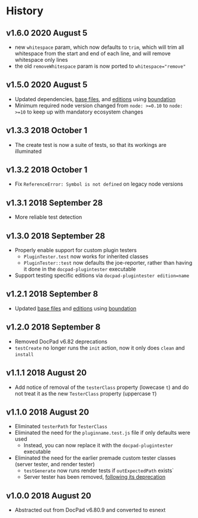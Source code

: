 # History

## v1.6.0 2020 August 5

-   new `whitespace` param, which now defaults to `trim`, which will trim all whitespace from the start and end of each line, and will remove whitespace only lines
-   the old `removeWhitespace` param is now ported to `whitespace="remove"`

## v1.5.0 2020 August 5

-   Updated dependencies, [base files](https://github.com/bevry/base), and [editions](https://editions.bevry.me) using [boundation](https://github.com/bevry/boundation)
-   Minimum required node version changed from `node: >=0.10` to `node: >=10` to keep up with mandatory ecosystem changes

## v1.3.3 2018 October 1

-   The create test is now a suite of tests, so that its workings are illuminated

## v1.3.2 2018 October 1

-   Fix `ReferenceError: Symbol is not defined` on legacy node versions

## v1.3.1 2018 September 28

-   More reliable test detection

## v1.3.0 2018 September 28

-   Properly enable support for custom plugin testers
    -   `PluginTester.test` now works for inherited classes
    -   `PluginTester::test` now defaults the joe-reporter, rather than having it done in the `docpad-plugintester` executable
-   Support testing specific editions via `docpad-plugintester edition=name`

## v1.2.1 2018 September 8

-   Updated [base files](https://github.com/bevry/base) and [editions](https://github.com/bevry/editions) using [boundation](https://github.com/bevry/boundation)

## v1.2.0 2018 September 8

-   Removed DocPad v6.82 deprecations
-   `testCreate` no longer runs the `init` action, now it only does `clean` and `install`

## v1.1.1 2018 August 20

-   Add notice of removal of the `testerClass` property (lowecase `t`) and do not treat it as the new `TesterClass` property (uppercase `T`)

## v1.1.0 2018 August 20

-   Eliminated `testerPath` for `TesterClass`
-   Eliminated the need for the `pluginname.test.js` file if only defaults were used
    -   Instead, you can now replace it with the `docpad-plugintester` executable
-   Eliminated the need for the earlier premade custom tester classes (server tester, and render tester)
    -   `testGenerate` now runs render tests if `outExpectedPath` exists`
    -   Server tester has been removed, [following its deprecation](https://github.com/docpad/docpad/issues/1081)

## v1.0.0 2018 August 20

-   Abstracted out from DocPad v6.80.9 and converted to esnext
